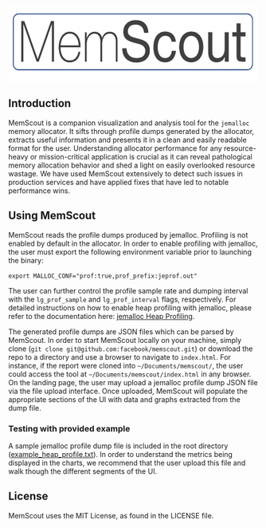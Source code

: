 <p align="center">
  <img width="500" height="150" alt="MemScout" src="logo.png">
</p>

## Introduction

MemScout is a companion visualization and analysis tool for the `jemalloc` memory allocator.
It sifts through profile dumps generated by the allocator, extracts useful information
and presents it in a clean and easily readable format for the user. Understanding allocator
performance for any resource-heavy or mission-critical application is crucial as it can reveal
pathological memory allocation behavior and shed a light on easily overlooked resource wastage. We
have used MemScout extensively to detect such issues in production services and have applied fixes
that have led to notable performance wins.

## Using MemScout

MemScout reads the profile dumps produced by jemalloc. Profiling is not enabled by default in the
allocator. In order to enable profiling with jemalloc, the user must export the following
environment variable prior to launching the binary:
```
export MALLOC_CONF="prof:true,prof_prefix:jeprof.out"
```
The user can further control the profile sample rate and dumping interval with the
`lg_prof_sample` and `lg_prof_interval` flags, respectively. For detailed instructions on how to
enable heap profiling with jemalloc, please refer to the documentation here: [jemalloc Heap
Profiling](https://github.com/jemalloc/jemalloc/wiki/Use-Case%3A-Heap-Profiling).

The generated profile dumps are JSON files which can be parsed by MemScout. In order to start
MemScout locally on your machine, simply clone (`git clone
git@github.com:facebook/memscout.git`) or download the repo to a directory and use a browser to
navigate to `index.html`. For instance, if the report were cloned into `~/Documents/memscout/`, the user
could access the tool at `~/Documents/memscout/index.html` in any browser. On the landing page, the
user may upload a jemalloc profile dump JSON file via the file upload interface. Once
uploaded, MemScout will populate the appropriate sections of the UI with data and graphs extracted
from the dump file.

### Testing with provided example
A sample jemalloc profile dump file is included in the root directory
([example_heap_profile.txt](example_heap_profile.txt)). In order to understand the metrics being
displayed in the charts, we recommend that the user upload this file and walk though the different
segments of the UI.

## License
MemScout uses the MIT License, as found in the LICENSE file.
